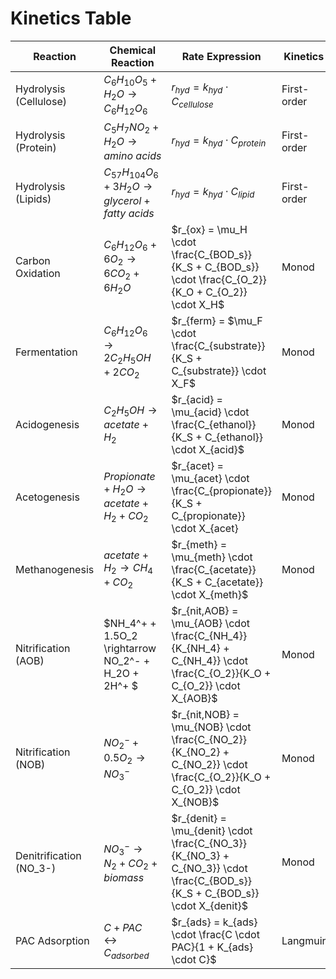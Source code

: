 # Kinetics Table
| **Reaction** | **Chemical Reaction** | **Rate Expression** | **Kinetics** | **Temperature Correlation** | **Reference** |
|---|---|---|---|---|---|
| Hydrolysis (Cellulose) | $C_6H_{10}O_5 + H_2O \rightarrow C_6H_{12}O_6$ | $r_{hyd} = k_{hyd} \cdot C_{cellulose}$| First-order |$k_{hyd,T} = k_{hyd,20} \cdot \theta_{hyd}^{(T - 20)}$| Batstone et al. (2002) |
| Hydrolysis (Protein) | $C_{5}H_{7}NO_{2} + H_2O \rightarrow amino\ acids$ | $r_{hyd} = k_{hyd} \cdot C_{protein}$| First-order |  $k_{hyd,T} = k_{hyd,20} \cdot \theta_{hyd}^{(T - 20)}$ | Angelidaki & Sanders (2004) |
| Hydrolysis (Lipids) |  $C_{57}H_{104}O_{6} + 3H_2O \rightarrow glycerol + fatty\ acids$ |  $r_{hyd} = k_{hyd} \cdot C_{lipid}$ | First-order |  $k_{hyd,T} = k_{hyd,20} \cdot \theta_{hyd}^{(T - 20)}$ | Batstone et al. (2002) |
| Carbon Oxidation | $C_6H_{12}O_6 + 6O_2 \rightarrow 6CO_2 + 6H_2O$ | $r_{ox} = \mu_H \cdot \frac{C_{BOD_s}}{K_S + C_{BOD_s}} \cdot \frac{C_{O_2}}{K_O + C_{O_2}} \cdot X_H$ | Monod | $\mu_{H,T} = \mu_{H,20} \cdot \theta_{H}^{(T-20)}$ | Henze et al. (2000) |
| Fermentation | $C_6H_{12}O_6 \rightarrow 2C_2H_5OH + 2CO_2$ | $r_{ferm} = $\mu_F \cdot \frac{C_{substrate}}{K_S + C_{substrate}} \cdot X_F$ | Monod | $\mu_{F,T} = \mu_{F,20} \cdot \theta_{F}^{(T-20)}$ | Batstone et al. (2002) |
| Acidogenesis | $C_2H_5OH \rightarrow acetate + H_2$ | $r_{acid} = \mu_{acid} \cdot \frac{C_{ethanol}}{K_S + C_{ethanol}} \cdot X_{acid}$ | Monod | $\mu_{acid,T} = \mu_{acid,20} \cdot \theta_{acid}^{(T-20)}$ | Batstone et al. (2002) |
| Acetogenesis | $Propionate + H_2O \rightarrow acetate + H_2 + CO_2$ | $r_{acet} = \mu_{acet} \cdot \frac{C_{propionate}}{K_S + C_{propionate}} \cdot X_{acet} | Monod | \mu_{acet,T} = \mu_{acet,20} \cdot \theta_{acet}^{(T-20)}$ | Batstone et al. (2002) |
| Methanogenesis | $acetate + H_2 \rightarrow CH_4 + CO_2$ | $r_{meth} = \mu_{meth} \cdot \frac{C_{acetate}}{K_S + C_{acetate}} \cdot X_{meth}$ | Monod | $\mu_{meth,T} = \mu_{meth,20} \cdot \theta_{meth}^{(T-20)}$ | Batstone et al. (2002) |
| Nitrification (AOB) | $NH_4^+ + 1.5O_2 \rightarrow NO_2^- + H_2O + 2H^+ $| $r_{nit,AOB} = \mu_{AOB} \cdot \frac{C_{NH_4}}{K_{NH_4} + C_{NH_4}} \cdot \frac{C_{O_2}}{K_O + C_{O_2}} \cdot X_{AOB}$ | Monod | $\mu_{AOB,T} = \mu_{AOB,20} \cdot \theta_{AOB}^{(T-20)}$ | Henze et al. (2000) |
| Nitrification (NOB) | $NO_2^- + 0.5O_2 \rightarrow NO_3^-$ | $r_{nit,NOB} = \mu_{NOB} \cdot \frac{C_{NO_2}}{K_{NO_2} + C_{NO_2}} \cdot \frac{C_{O_2}}{K_O + C_{O_2}} \cdot X_{NOB}$ | Monod | \mu_{NOB,T} = \mu_{NOB,20} \cdot \theta_{NOB}^{(T-20)} | Henze et al. (2000) |
| Denitrification (NO_3-) | $NO_3^- \rightarrow N_2 + CO_2 + biomass$ | $r_{denit} = \mu_{denit} \cdot \frac{C_{NO_3}}{K_{NO_3} + C_{NO_3}} \cdot \frac{C_{BOD_s}}{K_S + C_{BOD_s}} \cdot X_{denit}$ | Monod | \mu_{denit,T} = \mu_{denit,20} \cdot \theta_{denit}^{(T-20)} | Henze et al. (2000) |
| PAC Adsorption | $C + PAC \leftrightarrow C_{adsorbed}$ | $r_{ads} = k_{ads} \cdot \frac{C \cdot PAC}{1 + K_{ads} \cdot C}$ | Langmuir | $k_{ads,T} = k_{ads,20} \cdot \theta_{ads}^{(T-20)}$ | Kuo et al. (2012) |

